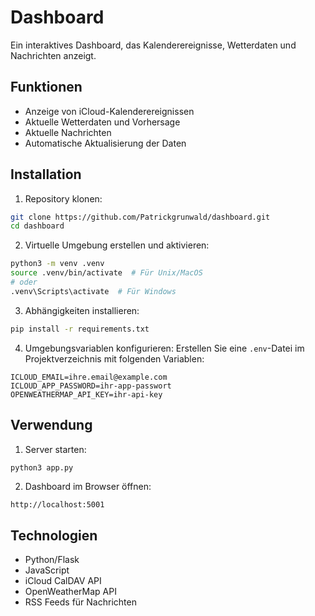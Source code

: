 # Dashboard

Ein interaktives Dashboard, das Kalenderereignisse, Wetterdaten und Nachrichten anzeigt.

## Funktionen

* Anzeige von iCloud-Kalenderereignissen
* Aktuelle Wetterdaten und Vorhersage
* Aktuelle Nachrichten
* Automatische Aktualisierung der Daten

## Installation

1. Repository klonen:
```bash
git clone https://github.com/Patrickgrunwald/dashboard.git
cd dashboard
```

2. Virtuelle Umgebung erstellen und aktivieren:
```bash
python3 -m venv .venv
source .venv/bin/activate  # Für Unix/MacOS
# oder
.venv\Scripts\activate  # Für Windows
```

3. Abhängigkeiten installieren:
```bash
pip install -r requirements.txt
```

4. Umgebungsvariablen konfigurieren:
Erstellen Sie eine `.env`-Datei im Projektverzeichnis mit folgenden Variablen:
```
ICLOUD_EMAIL=ihre.email@example.com
ICLOUD_APP_PASSWORD=ihr-app-passwort
OPENWEATHERMAP_API_KEY=ihr-api-key
```

## Verwendung

1. Server starten:
```bash
python3 app.py
```

2. Dashboard im Browser öffnen:
```
http://localhost:5001
```

## Technologien

* Python/Flask
* JavaScript
* iCloud CalDAV API
* OpenWeatherMap API
* RSS Feeds für Nachrichten
